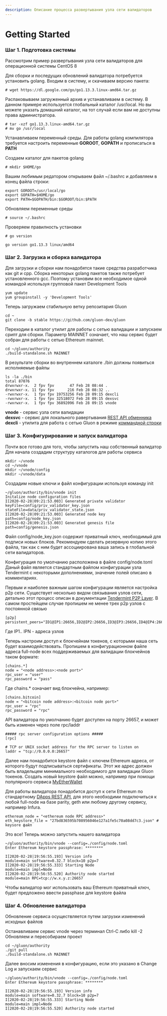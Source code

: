 ```yaml
---
description: Описание процесса развертывания узла сети валидаторов
---
```


# Getting Started

### Шаг 1. Подготовка системы

Рассмотрим пример развертывания узла сети валидаторов для операционной системы CentOS 8

Для сборки и последущих обновлений валидатора потребуется установить golang. Входим в систему, и скачиваем версию пакета:

```text
# wget https://dl.google.com/go/go1.13.3.linux-amd64.tar.gz
```

Распаковываем загруженный архив и устанавливаем в систему. В данном примере используется глобальный каталог /usr/local. Но вы можете указать домашний каталог, на тот случай если вам не доступны права администратора.

```text
# tar -xzf go1.13.3.linux-amd64.tar.gz
# mv go /usr/local
```

Устанавливаем переменный среды. Для работы golang компилятора требуется настроить переменные **GOROOT**, **GOPATH** и прописаться в **PATH**

Создаем каталог для пакетов golang

```text
# mkdir $HOME/go
```

Вашим любимым редатором открываем файл ~/.bashrc и добавляем в конец файла строки:

```text
export GOROOT=/usr/local/go
export GOPATH=$HOME/go
export PATH=$GOPATH/bin:$GOROOT/bin:$PATH
```

Обновляем переменные среды

```text
# source ~/.bashrc
```

Проверяем правилность установки

```text
# go version

go version go1.13.3 linux/amd64
```

### Шаг 2. Загрузка и сборка валидатора

Для загрузки и сборки нам понадобятся такие средства разработчика как git и cpp. Сборка некоторых golang пакетов также потребует установленного gcc. Поэтому установим все необходимое одной командой используя групповой пакет Development Tools

```text
yum update
yum groupinstall -y 'Development Tools'
```

Теперь загружаем стабильную ветку репозитария Gluon 

```text
cd ~
git clone -b stable https://github.com/gluon-dex/gluon
```

Переходим в каталог утилит для работы с сетью валидации и запускаем срипт для сборки. Параметр MAINNET означает, что наш сервис будет собран для работы с сетью Ethereum mainnet.

```text
cd ~/gluon/authority
./build-standalone.sh MAINNET
```

В результате сборки во внутреннем каталоге ./bin должны появиться исполняемые файлы

```text
ls -la ./bin
total 87076
drwxrwxr-x.  2 fpv fpv       47 Feb 28 08:44 .
drwxrwxr-x. 11 fpv fpv      216 Feb 28 08:32 ..
-rwxrwxr-x.  1 fpv fpv 19753256 Feb 28 09:15 dexcli
-rwxrwxr-x.  1 fpv fpv 32518072 Feb 28 09:15 dexsvc
-rwxrwxr-x.  1 fpv fpv 36892096 Feb 28 09:15 vnode
```

**vnode** - сервис узла сети валидации  
**dexsvc** - сервис для локального равертывания [REST API обменника](../developer/api.md)  
**dexcli** - утилита для работа с сетью Gluon в режиме [коммандной строки](command-line.md)

### Шаг 3. Конфигурирование и запуск валидатора

Почти все готово для того, чтобы запустить наш собственный валидатор  
Для начала создадим структуру каталогов для работы сервиса

```text
mkdir ~/vnode
cd ~/vnode
mkdir ~/vnode/config
mkdir ~/vnode/data
```

Создадим новые ключи и файл конфигурации используя команду init

```text
~/gluon/authority/bin/vnode init
Initalize node configuration files
I[2020-02-28|09:21:53.003] Generated private validator                  keyFile=config/priv_validator_key.json stateFile=data/priv_validator_state.json
I[2020-02-28|09:21:53.003] Generated node key                           path=config/node_key.json
I[2020-02-28|09:21:53.003] Generated genesis file                       path=config/genesis.json
```

Файл config/node\_key.json содержит приватный ключ, необходимый для подписи новых блоков. Рекомендуем сделать резервную копию этого файла, так как с ним будет ассоциирована ваша запись в глобальной сети валидаторов.

Конфигурация по умолчанию расположена в файле config/node.toml  
Даный файл является стандартным файлом конфигурации узла Tendermint с некоторыми дополнениями, значение полей описано в комментариях. 

Первым и наиболее важным шагом конфигурации является настройка p2p сети. Существует несколько видом связывания узлов сети, детально этот процесс описан в документации [Tendermint P2P Layer](https://kb.certus.one/peers.html). В самом простейщем случае пропишем не менее трех p2p узлов с постоянной связью

```text
[p2p]
persistent_peers="ID1@IP1:26656,ID2@IP2:26656,ID3@IP3:26656,ID4@IP4:26656"
```

Где IP1.. IPN - адреса узлов

Теперь настроим доступ к блокчейнам токенов, с которыми наша сеть будет взаимодействовать. Пропишем в конфигурационном файле адреса full-node всех поддерживаемых для валидации блокчейнов таком формате:

```text
[chains.*]
node = "<node address>:<node port>"
rpc_user = "user"
rpc_password = "pass"
```

Где chains.\* означает вид блокчейна, например:

```text
[chains.bitcoin]
node = "<bitcoin node address>:<bitcoin node port>"
rpc_user = "rpc"
rpc_password = "rpc"
```

API валидатора по умолчанию будет доступен на порту 26657, и может быть изменен через поле rpc/laddr

```text
##### rpc server configuration options #####
[rpc]

# TCP or UNIX socket address for the RPC server to listen on
laddr = "tcp://0.0.0.0:26657"
```

Далее нам понадобится keystore файл с ключем Ethereum адреса, от которого будут подписываться сертификаты. Этот же адрес должен быть владельцем минимального необходимого для валидации Gluon токенов. Создать новый keystore файл можно, например при помощи популярного сервиса [MyEtherWallet](https://www.myetherwallet.com)

Для работы валидатора понадобится доступ к сети Ethereum по стандартному [DApps REST API](https://github.com/ethereum/wiki/wiki/JSON-RPC), для этого необходими подключиться к любой full-node на базе parity, geth или любому другому сервису, например Infura.

```text
ethereum_node = "<ethereum node RPC address>"
eth_keystore_file = "27bd836595b708956046e127a1fe5c70a08dd7c3.json" # keysore файл 
```

Это все! Теперь можно запустить нашего валидатора

```text
~/gluon/authority/bin/vnode --config=./config/node.toml
Enter Ethereum keystore passphrase: ********

I[2020-02-28|19:56:55.193] Version info                                 module=main software=0.32.7 block=10 p2p=7
I[2020-02-28|19:56:55.333] Starting Node                                module=main impl=Node
I[2020-02-28|19:56:55.520] Authority node started                       module=main RPC=tcp://w.x.y.z:26657
```

Чтобы валидатор мог использовать ваш Ethereum приватный ключ, будет предложено ввести passphase для keystore файла

### Шаг 4. Обновление валидатора

Обновление сервиса осуществляется путем загрузки изменений исходных файлов

Останавливаем сервис vnode через терминал Ctrl-C либо kill -2  
Обновляем и пересобираем проект

```text
cd ~/gluon/authority
./git pull
./build-standalone.sh MAINNET
```

Далее вносим изменения в конфигурацию, если это указано в Change Log и запускаем сервис

```text
~/gluon/authority/bin/vnode --config=./config/node.toml
Enter Ethereum keystore passphrase: ********

I[2020-02-28|19:56:55.193] Version info                                 module=main software=0.32.7 block=10 p2p=7
I[2020-02-28|19:56:55.333] Starting Node                                module=main impl=Node
I[2020-02-28|19:56:55.520] Authority node started  
```

